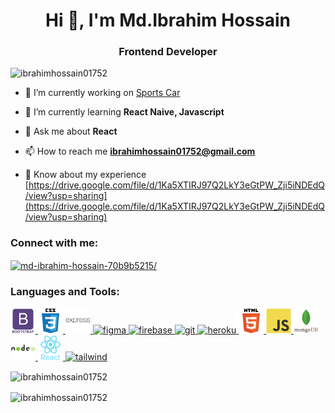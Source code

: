 <h1 align="center">Hi 👋, I'm Md.Ibrahim Hossain</h1>
<h3 align="center">Frontend Developer</h3>

<p align="left"> <img src="https://komarev.com/ghpvc/?username=ibrahimhossain01752&label=Profile%20views&color=0e75b6&style=flat" alt="ibrahimhossain01752" /> </p>

- 🔭 I’m currently working on [Sports Car](https://toyoya-car.web.app/)

- 🌱 I’m currently learning **React Naive, Javascript**

- 💬 Ask me about **React**

- 📫 How to reach me **ibrahimhossain01752@gmail.com**

- 📄 Know about my experience [https://drive.google.com/file/d/1Ka5XTIRJ97Q2LkY3eGtPW_Zji5iNDEdQ/view?usp=sharing](https://drive.google.com/file/d/1Ka5XTIRJ97Q2LkY3eGtPW_Zji5iNDEdQ/view?usp=sharing)

<h3 align="left">Connect with me:</h3>
<p align="left">
<a href="https://linkedin.com/in/md-ibrahim-hossain-70b9b5215/" target="blank"><img align="center" src="https://raw.githubusercontent.com/rahuldkjain/github-profile-readme-generator/master/src/images/icons/Social/linked-in-alt.svg" alt="md-ibrahim-hossain-70b9b5215/" height="30" width="40" /></a>
</p>

<h3 align="left">Languages and Tools:</h3>
<p align="left"> <a href="https://getbootstrap.com" target="_blank" rel="noreferrer"> <img src="https://raw.githubusercontent.com/devicons/devicon/master/icons/bootstrap/bootstrap-plain-wordmark.svg" alt="bootstrap" width="40" height="40"/> </a> <a href="https://www.w3schools.com/css/" target="_blank" rel="noreferrer"> <img src="https://raw.githubusercontent.com/devicons/devicon/master/icons/css3/css3-original-wordmark.svg" alt="css3" width="40" height="40"/> </a> <a href="https://expressjs.com" target="_blank" rel="noreferrer"> <img src="https://raw.githubusercontent.com/devicons/devicon/master/icons/express/express-original-wordmark.svg" alt="express" width="40" height="40"/> </a> <a href="https://www.figma.com/" target="_blank" rel="noreferrer"> <img src="https://www.vectorlogo.zone/logos/figma/figma-icon.svg" alt="figma" width="40" height="40"/> </a> <a href="https://firebase.google.com/" target="_blank" rel="noreferrer"> <img src="https://www.vectorlogo.zone/logos/firebase/firebase-icon.svg" alt="firebase" width="40" height="40"/> </a> <a href="https://git-scm.com/" target="_blank" rel="noreferrer"> <img src="https://www.vectorlogo.zone/logos/git-scm/git-scm-icon.svg" alt="git" width="40" height="40"/> </a> <a href="https://heroku.com" target="_blank" rel="noreferrer"> <img src="https://www.vectorlogo.zone/logos/heroku/heroku-icon.svg" alt="heroku" width="40" height="40"/> </a> <a href="https://www.w3.org/html/" target="_blank" rel="noreferrer"> <img src="https://raw.githubusercontent.com/devicons/devicon/master/icons/html5/html5-original-wordmark.svg" alt="html5" width="40" height="40"/> </a> <a href="https://developer.mozilla.org/en-US/docs/Web/JavaScript" target="_blank" rel="noreferrer"> <img src="https://raw.githubusercontent.com/devicons/devicon/master/icons/javascript/javascript-original.svg" alt="javascript" width="40" height="40"/> </a> <a href="https://www.mongodb.com/" target="_blank" rel="noreferrer"> <img src="https://raw.githubusercontent.com/devicons/devicon/master/icons/mongodb/mongodb-original-wordmark.svg" alt="mongodb" width="40" height="40"/> </a> <a href="https://nodejs.org" target="_blank" rel="noreferrer"> <img src="https://raw.githubusercontent.com/devicons/devicon/master/icons/nodejs/nodejs-original-wordmark.svg" alt="nodejs" width="40" height="40"/> </a> <a href="https://reactjs.org/" target="_blank" rel="noreferrer"> <img src="https://raw.githubusercontent.com/devicons/devicon/master/icons/react/react-original-wordmark.svg" alt="react" width="40" height="40"/> </a> <a href="https://tailwindcss.com/" target="_blank" rel="noreferrer"> <img src="https://www.vectorlogo.zone/logos/tailwindcss/tailwindcss-icon.svg" alt="tailwind" width="40" height="40"/> </a> </p>

<p><img align="center" src="https://github-readme-stats.vercel.app/api/top-langs?username=ibrahimhossain01752&show_icons=true&locale=en&layout=compact" alt="ibrahimhossain01752" /></p>

<p><img align="center" src="https://github-readme-streak-stats.herokuapp.com/?user=ibrahimhossain01752&" alt="ibrahimhossain01752" /></p>

